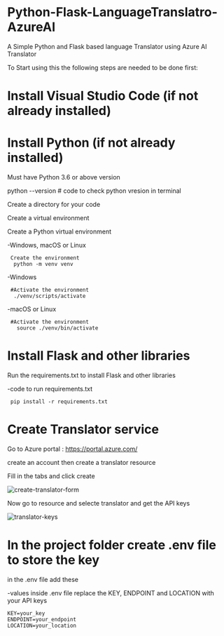 # Python-Flask-LanguageTranslatro-AzureAI
A Simple Python and Flask based language Translator using Azure AI Translator


To Start using this the following steps are needed to be done first:

# Install Visual Studio Code (if not already installed)

# Install Python (if not already installed)
  Must have Python 3.6 or above version
  
  python --version   # code to check python vresion in terminal
  
  Create a directory for your code
  
  Create a virtual environment 
  
  Create a Python virtual environment
  
  -Windows, macOS or Linux
  
     Create the environment
      python -m venv venv
  
  -Windows
  
     #Activate the environment
      ./venv/scripts/activate
  -macOS or Linux
  
     #Activate the environment
       source ./venv/bin/activate

# Install Flask and other libraries

   Run the requirements.txt to install Flask and other libraries
   
   -code to run requirements.txt
   
     pip install -r requirements.txt

# Create Translator service
  Go to Azure portal : https://portal.azure.com/
  
  create an account then create a translator resource
  
  Fill in the tabs and click create
  
  ![create-translator-form](https://github.com/NithinRaj99/Python-Flask-LanguageTranslatro-AzureAI/assets/105411249/bf53484a-162d-43cb-8744-95d82b930140)
  
  Now go to resource and selecte translator and get the API keys
  
  ![translator-keys](https://github.com/NithinRaj99/Python-Flask-LanguageTranslatro-AzureAI/assets/105411249/3c9ccf93-d15d-40d1-a9ac-fdf7cf60c87e)

# In the project folder create .env file to store the key
  in the .env file add these
  
  -values inside .env file replace the KEY, ENDPOINT and LOCATION with your API keys
  
    KEY=your_key
    ENDPOINT=your_endpoint
    LOCATION=your_location
  
  


